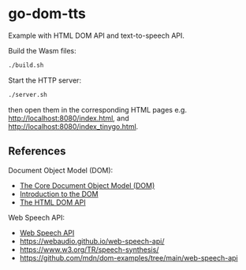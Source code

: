 # go-dom-tts

Example with HTML DOM API and text-to-speech API.

Build the Wasm files:

```bash
./build.sh
```

Start the HTTP server:

```bash
./server.sh
```

then open them in the corresponding HTML pages
e.g. [http://localhost:8080/index.html](http://localhost:8080/index_go.html),
and [http://localhost:8080/index_tinygo.html](http://localhost:8080/index_tinygo.html).

## References

Document Object Model (DOM):
- [The Core Document Object Model (DOM)](https://developer.mozilla.org/en-US/docs/Web/API/Document_Object_Model)
- [Introduction to the DOM](https://developer.mozilla.org/en-US/docs/Web/API/Document_Object_Model/Introduction)
- [The HTML DOM API](https://developer.mozilla.org/en-US/docs/Web/API/HTML_DOM_API)

Web Speech API:
- [Web Speech API](https://developer.mozilla.org/en-US/docs/Web/API/Web_Speech_API)
- https://webaudio.github.io/web-speech-api/
- https://www.w3.org/TR/speech-synthesis/
- https://github.com/mdn/dom-examples/tree/main/web-speech-api

